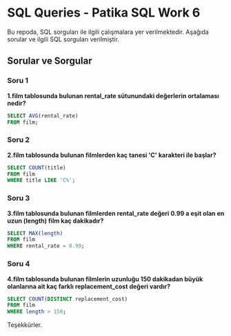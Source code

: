 # SQL Queries - Patika SQL Work 6

Bu repoda, SQL sorguları ile ilgili çalışmalara yer verilmektedir. Aşağıda sorular ve ilgili SQL sorguları verilmiştir.

## Sorular ve Sorgular

### Soru 1
**1.film tablosunda bulunan rental_rate sütunundaki değerlerin ortalaması nedir?**

```sql
SELECT AVG(rental_rate)
FROM film;
```
### Soru 2
**2.film tablosunda bulunan filmlerden kaç tanesi 'C' karakteri ile başlar?**

```sql
SELECT COUNT(title)
FROM film
WHERE title LIKE 'C%';
```
### Soru 3
**3.film tablosunda bulunan filmlerden rental_rate değeri 0.99 a eşit olan en uzun (length) film kaç dakikadır?**

```sql
SELECT MAX(length)
FROM film
WHERE rental_rate = 0.99;
```
### Soru 4
**4.film tablosunda bulunan filmlerin uzunluğu 150 dakikadan büyük olanlarına ait kaç farklı replacement_cost değeri vardır?**

```sql
SELECT COUNT(DISTINCT replacement_cost)
FROM film
WHERE length > 150;
```


Teşekkürler.

